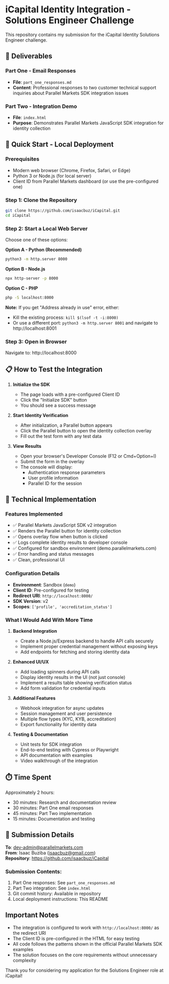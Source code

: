 # iCapital Identity Integration - Solutions Engineer Challenge

This repository contains my submission for the iCapital Identity Solutions Engineer challenge.

## 📁 Deliverables

### Part One - Email Responses
- **File**: `part_one_responses.md`
- **Content**: Professional responses to two customer technical support inquiries about Parallel Markets SDK integration issues

### Part Two - Integration Demo
- **File**: `index.html`
- **Purpose**: Demonstrates Parallel Markets JavaScript SDK integration for identity collection

## 🚀 Quick Start - Local Deployment

### Prerequisites
- Modern web browser (Chrome, Firefox, Safari, or Edge)
- Python 3 or Node.js (for local server)
- Client ID from Parallel Markets dashboard (or use the pre-configured one)

### Step 1: Clone the Repository
```bash
git clone https://github.com/isaacbuz/iCapital.git
cd iCapital
```

### Step 2: Start a Local Web Server

Choose one of these options:

**Option A - Python (Recommended)**
```bash
python3 -m http.server 8000
```

**Option B - Node.js**
```bash
npx http-server -p 8000
```

**Option C - PHP**
```bash
php -S localhost:8000
```

**Note:** If you get "Address already in use" error, either:
- Kill the existing process: `kill $(lsof -t -i:8000)`
- Or use a different port: `python3 -m http.server 8001` and navigate to http://localhost:8001

### Step 3: Open in Browser
Navigate to: http://localhost:8000

## 📋 How to Test the Integration

1. **Initialize the SDK**
   - The page loads with a pre-configured Client ID
   - Click the "Initialize SDK" button
   - You should see a success message

2. **Start Identity Verification**
   - After initialization, a Parallel button appears
   - Click the Parallel button to open the identity collection overlay
   - Fill out the test form with any test data

3. **View Results**
   - Open your browser's Developer Console (F12 or Cmd+Option+I)
   - Submit the form in the overlay
   - The console will display:
     - Authentication response parameters
     - User profile information
     - Parallel ID for the session

## 🔧 Technical Implementation

### Features Implemented
- ✅ Parallel Markets JavaScript SDK v2 integration
- ✅ Renders the Parallel button for identity collection
- ✅ Opens overlay flow when button is clicked
- ✅ Logs complete identity results to developer console
- ✅ Configured for sandbox environment (demo.parallelmarkets.com)
- ✅ Error handling and status messages
- ✅ Clean, professional UI

### Configuration Details
- **Environment**: Sandbox (`demo`)
- **Client ID**: Pre-configured for testing
- **Redirect URI**: `http://localhost:8000/`
- **SDK Version**: v2
- **Scopes**: `['profile', 'accreditation_status']`

### What I Would Add With More Time

1. **Backend Integration**
   - Create a Node.js/Express backend to handle API calls securely
   - Implement proper credential management without exposing keys
   - Add endpoints for fetching and storing identity data

2. **Enhanced UI/UX**
   - Add loading spinners during API calls
   - Display identity results in the UI (not just console)
   - Implement a results table showing verification status
   - Add form validation for credential inputs

3. **Additional Features**
   - Webhook integration for async updates
   - Session management and user persistence
   - Multiple flow types (KYC, KYB, accreditation)
   - Export functionality for identity data

4. **Testing & Documentation**
   - Unit tests for SDK integration
   - End-to-end testing with Cypress or Playwright
   - API documentation with examples
   - Video walkthrough of the integration

## ⏱️ Time Spent

Approximately 2 hours:
- 30 minutes: Research and documentation review
- 30 minutes: Part One email responses  
- 45 minutes: Part Two implementation
- 15 minutes: Documentation and testing

## 📧 Submission Details

**To**: dev-admin@parallelmarkets.com  
**From**: Isaac Buziba (isaacbuz@gmail.com)  
**Repository**: https://github.com/isaacbuz/iCapital

### Submission Contents:
1. Part One responses: See `part_one_responses.md`
2. Part Two integration: See `index.html` 
3. Git commit history: Available in repository
4. Local deployment instructions: This README

## Important Notes

- The integration is configured to work with `http://localhost:8000/` as the redirect URI
- The Client ID is pre-configured in the HTML for easy testing
- All code follows the patterns shown in the official Parallel Markets SDK examples
- The solution focuses on the core requirements without unnecessary complexity

Thank you for considering my application for the Solutions Engineer role at iCapital!